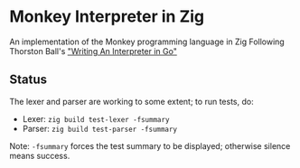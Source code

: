 # Monkey Interpreter in Zig

An implementation of the Monkey programming language in Zig
Following Thorston Ball's ["Writing An Interpreter in Go"](interpreterbook.com)

## Status

The lexer and parser are working to some extent; to run tests, do:
- Lexer: `zig build test-lexer -fsummary`
- Parser: `zig build test-parser -fsummary`

Note: `-fsummary` forces the test summary to be displayed; otherwise silence means success.
